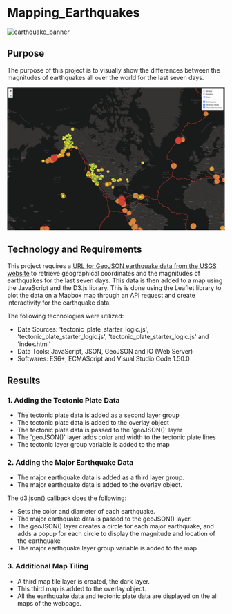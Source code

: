 # Mapping_Earthquakes
![earthquake_banner](https://media.istockphoto.com/photos/seismograph-and-earthquake-picture-id527890380?k=20&m=527890380&s=612x612&w=0&h=ZgVGMZNtnBhCKSg4W_i9JvG-uWHEj3k2dtN_4LXvwnY=)

## Purpose
The purpose of this project is to visually show the differences between the magnitudes of earthquakes all over the world for the last seven days.

![Mapping_Earthquakes](https://github.com/heartgears/Mapping_Earthquakes/blob/main/Mapping_Earthquakes.png)

## Technology and Requirements

This project requires a [URL for GeoJSON earthquake data from the USGS website](https://earthquake.usgs.gov/earthquakes/feed/v1.0/summary/all_week.geojson) to retrieve geographical coordinates and the magnitudes of earthquakes for the last seven days. This data is then added to a map using the JavaScript and the D3.js library. This is done using the Leaflet library to plot the data on a Mapbox map through an API request and create interactivity for the earthquake data.

The following technologies were utilized:
* Data Sources: 'tectonic_plate_starter_logic.js', 'tectonic_plate_starter_logic.js', 'tectonic_plate_starter_logic.js' and 'index.html'
* Data Tools: JavaScript, JSON, GeoJSON and IO (Web Server)
* Softwares: ES6+, ECMAScript and Visual Studio Code 1.50.0

## Results
### 1. Adding the Tectonic Plate Data
* The tectonic plate data is added as a second layer group
* The tectonic plate data is added to the overlay object
* The tectonic plate data is passed to the 'geoJSON()' layer
* The 'geoJSON()' layer adds color and width to the tectonic plate lines
* The tectonic layer group variable is added to the map

### 2. Adding the Major Earthquake Data
* The major earthquake data is added as a third layer group.
* The major earthquake data is added to the overlay object.

The d3.json() callback does the following:
* Sets the color and diameter of each earthquake.
* The major earthquake data is passed to the geoJSON() layer.
* The geoJSON() layer creates a circle for each major earthquake, and adds a popup for each circle to display the magnitude and location of the earthquake
* The major earthquake layer group variable is added to the map

### 3. Additional Map Tiling
* A third map tile layer is created, the dark layer.
* This third map is added to the overlay object.
* All the earthquake data and tectonic plate data are displayed on the all maps of the webpage.
